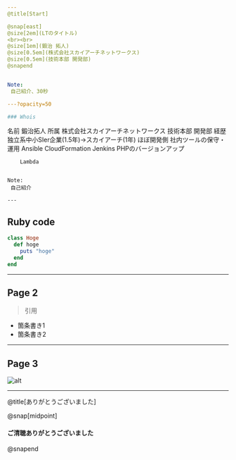 ```yaml
---
@title[Start]

@snap[east]
@size[2em](LTのタイトル)
<br><br>
@size[1em](鍛治 拓人)  
@size[0.5em](株式会社スカイアーチネットワークス)  
@size[0.5em](技術本部 開発部)
@snapend


Note:
 自己紹介、30秒

---?opacity=50

### Whois

```
名前
	鍛治拓人
所属
	株式会社スカイアーチネットワークス 技術本部 開発部
経歴
	独立系中小SIer企業(1.5年)→スカイアーチ(1年)
	ほぼ開発側
		社内ツールの保守・運用
		Ansible
		CloudFormation
		Jenkins
		PHPのバージョンアップ

		Lambda
```

Note:
 自己紹介

---
```


## Ruby code

~~~ruby
class Hoge
  def hoge
    puts "hoge"
  end
end
~~~

---

## Page 2

>引用

* 箇条書き1
* 箇条書き2

---

## Page 3

![alt](assets/image_name.png)

---
@title[ありがとうございました]

@snap[midpoint]
<h4>ご清聴ありがとうございました</h4>
@snapend